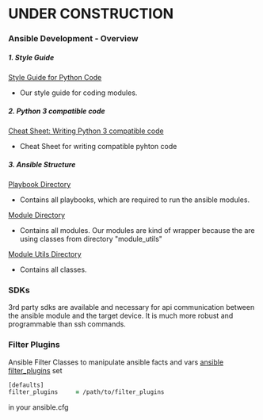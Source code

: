 # UNDER CONSTRUCTION

### Ansible Development - Overview

##### 1. Style Guide
[Style Guide for Python Code](https://www.python.org/dev/peps/pep-0008/ "Style Guide for Python Code")
- Our style guide for coding modules.

##### 2. Python 3 compatible code
[Cheat Sheet: Writing Python 3 compatible code](https://python-future.org/compatible_idioms.html " Writing Python 2-3 compatible code")
- Cheat Sheet for writing compatible pyhton code

##### 3. Ansible Structure
[Playbook Directory](tree/master/ansible/playbook "playbook")
- Contains all playbooks, which are required to run the ansible modules.

[Module Directory](tree/master/ansible/module "module")
- Contains all modules. Our modules are kind of wrapper because the are using classes from directory "module_utils"

[Module Utils Directory](tree/master/ansible/module_utils "module_utils")
- Contains all classes.

### SDKs
3rd party sdks are available and necessary for api communication between the ansible module and the
target device. It is much more robust and programmable than ssh commands.

### Filter Plugins
Ansible Filter Classes to manipulate ansible facts and vars
[ansible filter_plugins](ansible/filter_plugins)
set

```zsh
[defaults]
filter_plugins     = /path/to/filter_plugins
```

in your ansible.cfg

